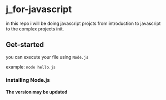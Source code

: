 # j_for-javascript
in this repo i will be doing javascript projcts from introduction to javascript to the complex projects init.

## Get-started
you can execute your file using `Node.js`

example:
`node hello.js`

### installing Node.js
#### The version may be updated
